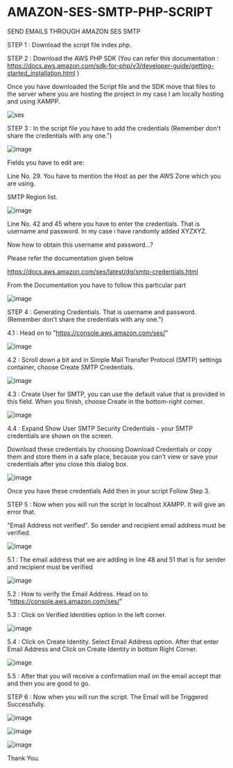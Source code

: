# AMAZON-SES-SMTP-PHP-SCRIPT
SEND EMAILS THROUGH AMAZON SES SMTP

STEP 1 : Download the script file index.php.

STEP 2 : Download the AWS PHP SDK (You can refer this documentation : https://docs.aws.amazon.com/sdk-for-php/v3/developer-guide/getting-started_installation.html )

Once you have downloaded the Script file and the SDK move that files to the server where you are hosting the project in my case I am locally hosting and using XAMPP.

![ses](https://user-images.githubusercontent.com/87749822/155887127-cfb4f129-7f96-4143-96b6-2643794b7731.png)


STEP 3 : In the script file you have to add the credentials (Remember don't share the credentials with any one.")

![image](https://user-images.githubusercontent.com/87749822/155890058-7338fade-0405-4186-bae6-3d4d31c7be1e.png)

Fields you have to edit are:

Line No. 29. You have to mention the Host as per the AWS Zone which you are using.

SMTP Region list. 

![image](https://user-images.githubusercontent.com/87749822/155890152-c9467a69-74e9-4e76-8590-6ba17f49a440.png)


Line No. 42 and 45 where you have  to enter the credentials. That is username and password. In my case i have randomly added XYZXYZ.

Now how to obtain this username and password...?

Please refer the documentation given below 

https://docs.aws.amazon.com/ses/latest/dg/smtp-credentials.html

From the Documentation you have to follow this particular part

![image](https://user-images.githubusercontent.com/87749822/155887818-b3c18150-3b57-4f07-a815-2b0647a11a8d.png)

STEP 4 : Generating Credentials. That is username and password. (Remember don't share the credentials with any one.")

4.1 : Head on to "https://console.aws.amazon.com/ses/"

![image](https://user-images.githubusercontent.com/87749822/155887983-1e86cb14-43d3-42b6-bd21-aa5fe592d30b.png)

4.2 : Scroll down a bit and in Simple Mail Transfer Protocol (SMTP) settings container, choose Create SMTP Credentials.

![image](https://user-images.githubusercontent.com/87749822/155888143-136822b7-1dcd-41c0-a058-bb0dfbff59d4.png)

4.3 : Create User for SMTP, you can use the default value that is provided in this field. When you finish, choose Create in the bottom-right corner.

![image](https://user-images.githubusercontent.com/87749822/155888237-7ab995d5-fd22-4ba7-b47b-ba1e27fc50ef.png)

4.4 : Expand Show User SMTP Security Credentials - your SMTP credentials are shown on the screen.

Download these credentials by choosing Download Credentials or copy them and store them in a safe place, because you can't view or save your credentials after you close this dialog box.

![image](https://user-images.githubusercontent.com/87749822/155888521-4c6e9544-caec-4b1f-aa9d-5269b4c712fe.png)

Once you have these credentials Add then in your script Follow Step 3.

STEP 5 : Now when you will run the script in localhost XAMPP. It will give an error that.

"Email Address not verified". So sender and recipient email address must be verified.

![image](https://user-images.githubusercontent.com/87749822/155889087-be3c6a2e-868f-4192-8cf7-b0cc446207c4.png)

5.1 : The email address that we are adding in line 48 and 51 that is for sender and recipient must be verified 

![image](https://user-images.githubusercontent.com/87749822/155889218-48fc4247-a91f-4820-ac32-b54a74ae1d9e.png)

5.2 : How to verify the Email Address.
Head on to "https://console.aws.amazon.com/ses/"

5.3 : Click on Verified Identities option in the left corner.

![image](https://user-images.githubusercontent.com/87749822/155889399-e49ca7e6-ae50-4ecc-8242-6bff4f10bd90.png)

5.4 : Click on Create Identity. Select Email Address option. After that enter Email Address and Click on Create Identity in bottom Right Corner.

![image](https://user-images.githubusercontent.com/87749822/155889506-64e96f9c-a4da-4480-9091-e1414df02f2e.png)

5.5 : After that you will receive a confirmation mail on the email accept that and then you are good to go.

STEP 6 : Now when you will run the script. The Email will be Triggered Successfully.

![image](https://user-images.githubusercontent.com/87749822/155889842-d5093840-458d-4c2b-b561-d73fb5e72385.png)

![image](https://user-images.githubusercontent.com/87749822/155889883-f325ed2e-5c67-44e4-93d3-cd95314cf1aa.png)

![image](https://user-images.githubusercontent.com/87749822/155889935-840962dc-0582-4b2c-b644-4e0b7b4d4aca.png)


Thank You.
